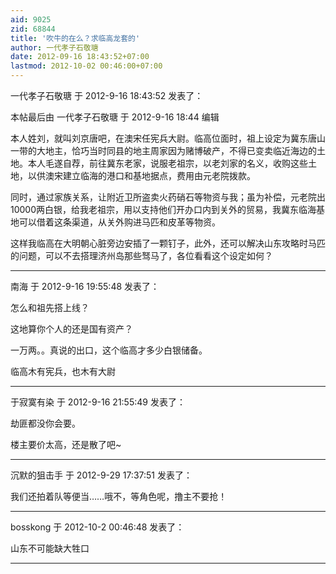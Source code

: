 ```yaml
---
aid: 9025
zid: 68844
title: '吹牛的在么？求临高龙套的'
author: 一代孝子石敬瑭
date: 2012-09-16 18:43:52+07:00
lastmod: 2012-10-02 00:46:00+07:00
---
```


一代孝子石敬瑭 于 2012-9-16 18:43:52 发表了：

本帖最后由 一代孝子石敬瑭 于 2012-9-16 18:44 编辑 

本人姓刘，就叫刘京唐吧，在澳宋任宪兵大尉。临高位面时，祖上设定为冀东唐山一带的大地主，恰巧当时同县的地主周家因为赌博破产，不得已变卖临近海边的土地。本人毛遂自荐，前往冀东老家，说服老祖宗，以老刘家的名义，收购这些土地，以供澳宋建立临海的港口和基地据点，费用由元老院拨款。

同时，通过家族关系，让附近卫所盗卖火药硝石等物资与我；虽为补偿，元老院出10000两白银，给我老祖宗，用以支持他们开办口内到关外的贸易，我冀东临海基地可以借着这条渠道，从关外购进马匹和皮革等物资。

这样我临高在大明朝心脏旁边安插了一颗钉子，此外，还可以解决山东攻略时马匹的问题，可以不去搭理济州岛那些驽马了，各位看看这个设定如何？

---------

南海 于 2012-9-16 19:55:48 发表了：

怎么和祖先搭上线？

这地算你个人的还是国有资产？

一万两。。真说的出口，这个临高才多少白银储备。

临高木有宪兵，也木有大尉

---------

于寂寞有染 于 2012-9-16 21:55:49 发表了：

劫匪都没你会要。

楼主要价太高，还是散了吧~

---------

沉默的狙击手 于 2012-9-29 17:37:51 发表了：

我们还拍着队等便当……哦不，等角色呢，撸主不要抢！

---------

bosskong 于 2012-10-2 00:46:48 发表了：

山东不可能缺大牲口

---------

